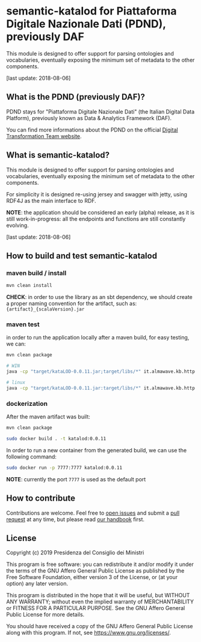 # semantic-katalod for Piattaforma Digitale Nazionale Dati (PDND), previously DAF

This module is designed to offer support for parsing ontologies and vocabularies, eventually exposing the minimum set of metadata to the other components.

[last update: 2018-08-06]

## What is the PDND (previously DAF)?

PDND stays for "Piattaforma Digitale Nazionale Dati" (the Italian Digital Data Platform), previously known as Data & Analytics Framework (DAF).

You can find more informations about the PDND on the official [Digital Transformation Team website](https://teamdigitale.governo.it/it/projects/daf.htm).

## What is semantic-katalod?

This module is designed to offer support for parsing ontologies and vocabularies, eventually exposing the minimum set of metadata to the other components.

For simplicity it is designed re-using jersey and swagger with jetty, using RDF4J as the main interface to RDF.

**NOTE**: the application should be considered an early (alpha) release, as it is still work-in-progress: all the endpoints and functions are still constantly evolving.

[last update: 2018-08-06]

## How to build and test semantic-katalod

### maven build / install

```bash
mvn clean install
```

**CHECK**: in order to use the library as an sbt dependency, we should create a proper naming convention for the artifact, such as: `{artifact}_{scalaVersion}.jar`

### maven test

in order to run the application locally after a maven build, for easy testing, we can:

```bash
mvn clean package

# WIN
java -cp "target/kataLOD-0.0.11.jar;target/libs/*" it.almawave.kb.http.MainHTTP

# linux
java -cp "target/kataLOD-0.0.11.jar:target/libs/*" it.almawave.kb.http.MainHTTP
```

### dockerization

After the maven artifact was built:

```bash
mvn clean package
```

```bash
sudo docker build . -t katalod:0.0.11
```

In order to run a new container from the generated build, we can use the following command:

```bash
sudo docker run -p 7777:7777 katalod:0.0.11
```

**NOTE**: currently the port `7777` is used as the default port

## How to contribute

Contributions are welcome. Feel free to [open issues](./issues) and submit a [pull request](./pulls) at any time, but please read [our handbook](https://github.com/teamdigitale/pdnd-handbook) first.

## License

Copyright (c) 2019 Presidenza del Consiglio dei Ministri

This program is free software: you can redistribute it and/or modify it under the terms of the GNU Affero General Public License as published by the Free Software Foundation, either version 3 of the License, or (at your option) any later version.

This program is distributed in the hope that it will be useful, but WITHOUT ANY WARRANTY; without even the implied warranty of MERCHANTABILITY or FITNESS FOR A PARTICULAR PURPOSE. See the GNU Affero General Public License for more details.

You should have received a copy of the GNU Affero General Public License along with this program.  If not, see <https://www.gnu.org/licenses/>.
